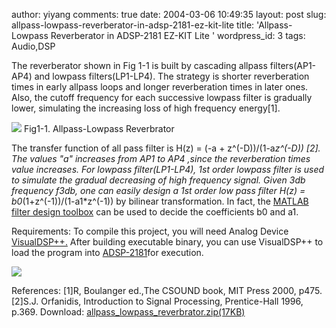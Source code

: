 author: yiyang
comments: true
date: 2004-03-06 10:49:35
layout: post
slug: allpass-lowpass-reverberator-in-adsp-2181-ez-kit-lite
title: 'Allpass-Lowpass Reverberator in ADSP-2181 EZ-KIT Lite '
wordpress_id: 3
tags: Audio,DSP

The reverberator shown in Fig 1-1 is built by cascading allpass filters(AP1-AP4) and lowpass filters(LP1-LP4). The strategy is shorter reverberation times in early allpass loops and longer reverberation times in later ones. Also, the cutoff frequency for each successive lowpass filter is gradually lower, simulating the increasing loss of high frequency energy[1].<!-- more -->

![](/files/pictures/alpreverbrator_scale.jpg)
Fig1-1. Allpass-Lowpass Reverbrator

The transfer function of all pass filter is H(z) = (-a + z^(-D))/(1-a*z^(-D)) [2]. The values "a" increases from AP1 to AP4 ,since the reverberation times value increases. For lowpass filter(LP1-LP4), 1st order lowpass filter is used to simulate the gradual decreasing of high frequency signal. Given 3db frequency f3db, one can easily design a 1st order low pass filter H(z) = b0*(1+z^(-1))/(1-a1*z^(-1)) by bilinear transformation. In fact, the [MATLAB filter design toolbox](http://www.mathworks.com/access/helpdesk/help/toolbox/filterdesign/filterdesign.shtml) can be used to decide the coefficients b0 and a1.

Requirements:
To compile this project, you will need Analog Device [VisualDSP++.](http://www.analog.com/processors/resources/crosscore/visualDspDevSoftware.html) After building executable binary, you can use VisualDSP++ to load the program into [ADSP-2181](http://www.analog.com/processors/epProductPage/0,2461,21xx-EZLITE,00.html)for execution.

[![](/files/pictures/EzKitLite.jpg)](http://www.analog.com/processors/epProductPage/0,2461,21xx-EZLITE,00.html)

References:
[1]R, Boulanger ed.,The CSOUND book, MIT Press 2000, p475.
[2]S.J. Orfanidis, Introduction to Signal Processing, Prentice-Hall 1996, p.369.
Download:
[allpass_lowpass_reverbrator.zip(17KB)](/files/download/allpass_lowpass_reverbrator.zip)
